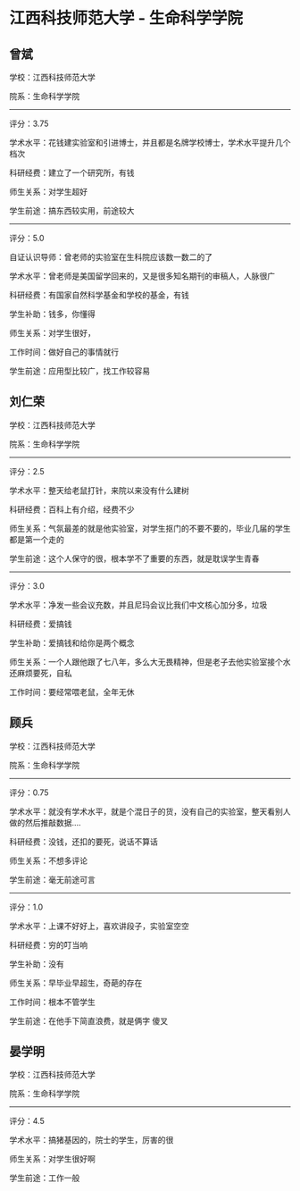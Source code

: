 # 江西科技师范大学 - 生命科学学院

## 曾斌

学校：江西科技师范大学

院系：生命科学学院

* * *

评分：3.75

学术水平：花钱建实验室和引进博士，并且都是名牌学校博士，学术水平提升几个档次

科研经费：建立了一个研究所，有钱

师生关系：对学生超好

学生前途：搞东西较实用，前途较大

* * *

评分：5.0

自证认识导师：曾老师的实验室在生科院应该数一数二的了

学术水平：曾老师是美国留学回来的，又是很多知名期刊的审稿人，人脉很广

科研经费：有国家自然科学基金和学校的基金，有钱

学生补助：钱多，你懂得

师生关系：对学生很好，

工作时间：做好自己的事情就行

学生前途：应用型比较广，找工作较容易

## 刘仁荣

学校：江西科技师范大学

院系：生命科学学院

* * *

评分：2.5

学术水平：整天给老鼠打针，来院以来没有什么建树

科研经费：百科上有介绍，经费不少

师生关系：气氛最差的就是他实验室，对学生抠门的不要不要的，毕业几届的学生都是第一个走的

学生前途：这个人保守的很，根本学不了重要的东西，就是耽误学生青春

* * *

评分：3.0

学术水平：净发一些会议充数，并且尼玛会议比我们中文核心加分多，垃圾

科研经费：爱搞钱

学生补助：爱搞钱和给你是两个概念

师生关系：一个人跟他跟了七八年，多么大无畏精神，但是老子去他实验室接个水还麻烦要死，自私

工作时间：要经常喂老鼠，全年无休

## 顾兵

学校：江西科技师范大学

院系：生命科学学院

* * *

评分：0.75

学术水平：就没有学术水平，就是个混日子的货，没有自己的实验室，整天看别人做的然后推敲数据....

科研经费：没钱，还扣的要死，说话不算话

师生关系：不想多评论

学生前途：毫无前途可言

* * *

评分：1.0

学术水平：上课不好好上，喜欢讲段子，实验室空空

科研经费：穷的叮当响

学生补助：没有

师生关系：早毕业早超生，奇葩的存在

工作时间：根本不管学生

学生前途：在他手下简直浪费，就是俩字 傻叉

## 晏学明

学校：江西科技师范大学

院系：生命科学学院

* * *

评分：4.5

学术水平：搞猪基因的，院士的学生，厉害的很

师生关系：对学生很好啊

学生前途：工作一般